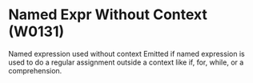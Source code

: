# Named Expr Without Context (W0131)

Named expression used without context Emitted if named expression is
used to do a regular assignment outside a context like if, for, while,
or a comprehension.
